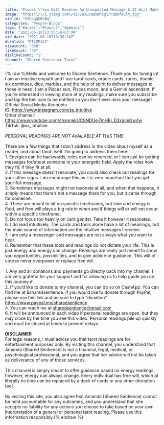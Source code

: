 ```yaml
---
title: "Pisces \"You Will Receive An Unexpected Message & It Will Make You Very Happy\" Next 3 Days"
image: "https:\/\/i.ytimg.com\/vi\/HJLbqQUWhBg\/hqdefault.jpg"
vid_id: "HJLbqQUWhBg"
categories: "People-Blogs"
tags: ["#aries","#taurus","#gemini"]
date: "2021-06-18T23:55:16+03:00"
vid_date: "2021-06-18T18:30:24Z"
duration: "PT10M12S"
viewcount: "368"
likeCount: "40"
dislikeCount: "1"
channel: "Shared Sentience Tarot"
---
```

{% raw %}Hello and welcome to Shared Sentience. Thank you for tuning in! I am an intuitive empath and I use tarot cards, oracle cards, runes, double six dominoes, dice, marbles, and the help of spirit to deliver messages to those in need. I am a Pisces sun, Pisces moon, and a Gemini ascendant. If you’re interested in viewing more of my readings, make sure you subscribe and tap the bell icon to be notified so you don’t ever miss your message! <br />Official Social Media Accounts<br />IG: <a rel="nofollow" target="blank" href="https://www.instagram.com/ss_intuitive">https://www.instagram.com/ss_intuitive</a><br />Other channel: <a rel="nofollow" target="blank" href="https://www.youtube.com/channel/UC8NDUej7mHBj_D3xgcsGw4w">https://www.youtube.com/channel/UC8NDUej7mHBj_D3xgcsGw4w</a><br />TikTok: @ss_intuitive<br /><br />*PERSONAL READINGS ARE NOT AVAILABLE AT THIS TIME*<br /><br />There are a few things that I don’t address in the video about myself as a reader, and about tarot itself. I’m going to address them here:<br />1. Energies can be backwards, roles can be reversed, or I can just be getting messages for/about someone in your energetic field. Apply the roles how they fit, if they fit at all. <br />2. If this message doesn’t resonate, you could also check out readings for your other signs. I do encourage this as it is very important that you get your full message.<br />3. Sometimes messages might not resonate at all, and when that happens, it simply means that there’s not a message there for you, but it came through for someone. <br />4. These are meant to hit on specific timeframes, but time and energy is fluid, and free will plays a big role in when and if things will or will not occur within a specific timeframe.<br />5. Do not focus too heavily on card gender. Take it however it resonates. <br />6. I do read intuitively. The cards and tools alone have a lot of meanings, but the main source of information are the intuitive messages I receive. <br />7. I am only a messenger and messages are not always what you want to hear.<br />8. Remember that these tools and readings do not dictate your life. This is just energy and energy can change. Readings are really just meant to show you opportunities, possibilities, and to give advice or guidance. This will of course never overpower or replace free will.<br /><br />1. Any and all donations and payments go directly back into my channel. I am very grateful for your support and for allowing us to help guide you on this journey 💕<br />2. If you’d like to donate to my channel, you can do so on CashApp. You can find me at $sharedsentience. If you would like to donate through PayPal, please use this link and be sure to type &quot;donation&quot; <a rel="nofollow" target="blank" href="https://www.paypal.me/sharedsentience">https://www.paypal.me/sharedsentience</a> <br />4. You can reach me at sharedsentience@gmail.com<br />6. It will be announced in each video if personal readings are open, but they may close by the time you see this video. Personal readings pile up quickly and must be closed at times to prevent delays.<br /><br />**DISCLAIMER**<br />For legal reasons, I must advise you that tarot readings are for entertainment purposes only. By visiting this channel, you understand that Amanda (Shared Sentience) is not a financial, legal, medical, or psychological professional, and you agree that her advice will not be taken as deliverance of any of those services. <br /><br />This channel is simply meant to offer guidance based on energy readings; however, energy can always change. Every individual has free will, which at literally no time can be replaced by a deck of cards or any other divination tool. <br /><br />By visiting this site, you also agree that Amanda (Shared Sentience) cannot be held accountable for any outcomes, and you understand that she accepts no liability for any actions you choose to take based on your own interpretation of a general or personal tarot reading. Please use this information responsibly.{% endraw %}
